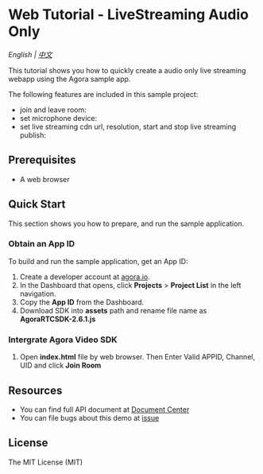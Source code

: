 # Web Tutorial - LiveStreaming Audio Only

*English | [中文](README.zh.md)*

This tutorial shows you how to quickly create a audio only live streaming webapp using the Agora sample app.

The following features are included in this sample project:

- join and leave room:
- set microphone device:
- set live streaming cdn url, resolution, start and stop live streaming publish:

## Prerequisites

- A web browser

## Quick Start

This section shows you how to prepare, and run the sample application.

### Obtain an App ID

To build and run the sample application, get an App ID:
1. Create a developer account at [agora.io](https://dashboard.agora.io/signin/).
2. In the Dashboard that opens, click **Projects** > **Project List** in the left navigation.
3. Copy the **App ID** from the Dashboard.
4. Download SDK into **assets** path and rename file name as **AgoraRTCSDK-2.6.1.js**

### Intergrate Agora Video SDK

1. Open **index.html** file by web browser. Then Enter Valid APPID, Channel, UID and click **Join Room**

## Resources

- You can find full API document at [Document Center](https://docs.agora.io/en/)
- You can file bugs about this demo at [issue](https://github.com/AgoraIO/Advanced-Interactive-Broadcasting/issues)

## License

The MIT License (MIT)
